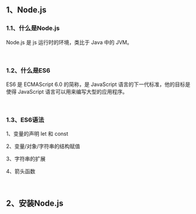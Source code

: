 ## 1、Node.js

### 1.1、什么是Node.js

Node.js 是 js 运行时的环境，类比于 Java 中的 JVM。

<br>

### 1.2、什么是ES6

ES6 是 ECMAScript 6.0 的简称，是 JavaScript 语言的下一代标准，他的目标是使得 JavaScript 语言可以用来编写大型的应用程序。

<br>

### 1.3、ES6语法

1、变量的声明 let 和 const

2、变量/对象/字符串的结构赋值

3、字符串的扩展

4、箭头函数

<br>

## 2、安装Node.js



<br>
